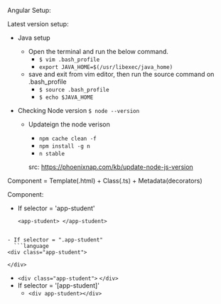 Angular Setup:

Latest version setup:
- Java setup
  - Open the terminal and run the below command.
    - `$ vim .bash_profile`
    - `export JAVA_HOME=$(/usr/libexec/java_home)`
  - save and exit from vim editor, then run the source command on .bash_profile
    - `$ source .bash_profile`
    - `$ echo $JAVA_HOME`

- Checking Node version
    `$ node --version`
  - Updateign the node verison
     - `npm cache clean -f`
     - `npm install -g n`
     - `n stable`
  
    src: https://phoenixnap.com/kb/update-node-js-version




Component = Template(.html) + Class(.ts) + Metadata(decorators)

Component:
- If selector = 'app-student'
  ```language
  <app-student> </app-student>  
```

- If selector = ".app-student"
  ```language
<div class="app-student">

</div>
```

  - `<div class="app-student">` `</div>`  
- If selector = '[app-student]'
  - `<div app-student></div>`